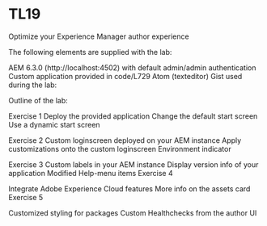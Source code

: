 # TL19
Optimize your Experience Manager author experience

The following elements are supplied with the lab:

AEM 6.3.0 (http://localhost:4502) with default admin/admin authentication
Custom application provided in code/L729
Atom (texteditor)
Gist used during the lab: 

Outline of the lab:

Exercise 1
Deploy the provided application
Change the default start screen
Use a dynamic start screen

Exercise 2
Custom loginscreen deployed on your AEM instance
Apply customizations onto the custom loginscreen
Environment indicator

Exercise 3
Custom labels in your AEM instance
Display version info of your application
Modified Help-menu items
Exercise 4

Integrate Adobe Experience Cloud features
More info on the assets card
Exercise 5

Customized styling for packages
Custom Healthchecks from the author UI

